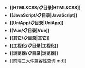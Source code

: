 - **[[HTML&CSS/📋目录|HTML&CSS]]**
- **[[JavaScript/📋目录|JavaScript]]**
- **[[UniApp/📋目录|UniApp]]**
- **[[Vue/📋目录|Vue]]**
- **[[其它/📋目录|其它]]**
- **[[工程化/📋目录|工程化]]**
- **[[浏览器/📋目录|浏览器]]**
- [[前端三大件兼容性查询.md]]
